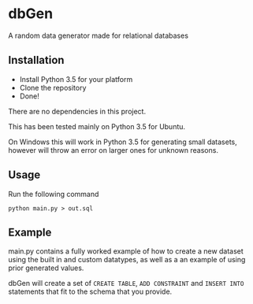 # dbGen
A random data generator made for relational databases

## Installation
- Install Python 3.5 for your platform
- Clone the repository
- Done!

There are no dependencies in this project.

This has been tested mainly on Python 3.5 for Ubuntu.

On Windows this will work in Python 3.5 for generating small datasets, 
however will throw an error on larger ones for unknown reasons. 

## Usage
Run the following command

	python main.py > out.sql

## Example
main.py contains a fully worked example of how to create a new dataset using the built in and custom datatypes,
as well as a an example of using prior generated values.

dbGen will create a set of `CREATE TABLE`, `ADD CONSTRAINT` and `INSERT INTO` statements
that fit to the schema that you provide. 